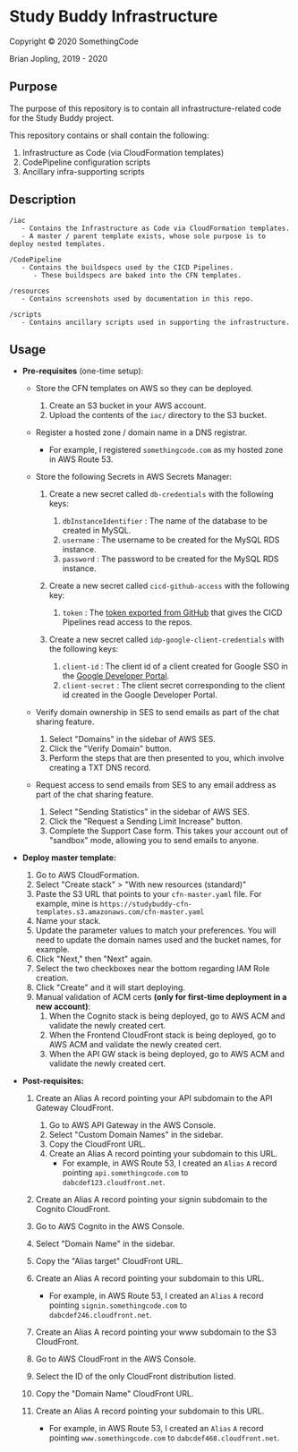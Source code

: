 # Study Buddy Infrastructure

Copyright © 2020 SomethingCode

Brian Jopling, 2019 - 2020


## Purpose

The purpose of this repository is to contain all infrastructure-related 
code for the Study Buddy project.

This repository contains or shall contain the following:

1. Infrastructure as Code (via CloudFormation templates)
2. CodePipeline configuration scripts
3. Ancillary infra-supporting scripts


## Description

```
/iac
   - Contains the Infrastructure as Code via CloudFormation templates.
   - A master / parent template exists, whose sole purpose is to deploy nested templates.

/CodePipeline
   - Contains the buildspecs used by the CICD Pipelines.
      - These buildspecs are baked into the CFN templates.

/resources
   - Contains screenshots used by documentation in this repo.

/scripts
   - Contains ancillary scripts used in supporting the infrastructure.
```


## Usage

- **Pre-requisites** (one-time setup):

   - Store the CFN templates on AWS so they can be deployed.

      1. Create an S3 bucket in your AWS account.
      2. Upload the contents of the `iac/` directory to the S3 bucket.

   - Register a hosted zone / domain name in a DNS registrar.
     - For example, I registered `somethingcode.com` as my hosted zone in AWS Route 53.

  - Store the following Secrets in AWS Secrets Manager:
  
    1. Create a new secret called `db-credentials` with the following keys:
       1. `dbInstanceIdentifier` : The name of the database to be created in MySQL.
       2. `username` : The username to be created for the MySQL RDS instance.
       3. `password` : The password to be created for the MySQL RDS instance.


    2. Create a new secret called `cicd-github-access` with the following key:
       1. `token` : The [token exported from GitHub](https://help.github.com/en/github/authenticating-to-github/creating-a-personal-access-token-for-the-command-line) that gives the CICD Pipelines read access to the repos.


    3. Create a new secret called `idp-google-client-credentials` with the following keys:
       1. `client-id` : The client id of a client created for Google SSO in the [Google Developer Portal](https://docs.aws.amazon.com/cognito/latest/developerguide/cognito-user-pools-social-idp.html).
       2. `client-secret` : The client secret corresponding to the client id created in the Google Developer Portal.

   - Verify domain ownership in SES to send emails as part of the chat sharing feature.
  
      1. Select "Domains" in the sidebar of AWS SES. 
      2. Click the "Verify Domain" button.
      3. Perform the steps that are then presented to you, which involve creating a TXT DNS record.

   - Request access to send emails from SES to any email address as part of the chat sharing feature.

      1. Select "Sending Statistics" in the sidebar of AWS SES.
      2. Click the "Request a Sending Limit Increase" button.
      3. Complete the Support Case form. This takes your account 
         out of "sandbox" mode, allowing you to send emails to anyone.

  
- **Deploy master template:**

   1. Go to AWS CloudFormation.
   2. Select "Create stack" > "With new resources (standard)"
   3. Paste the S3 URL that points to your `cfn-master.yaml` file.
      For example, mine is `https://studybuddy-cfn-templates.s3.amazonaws.com/cfn-master.yaml`
   4. Name your stack.
   5. Update the parameter values to match your preferences.
      You will need to update the domain names used and the bucket names, for example.
   6. Click "Next," then "Next" again.
   7. Select the two checkboxes near the bottom regarding IAM Role creation.
   8. Click "Create" and it will start deploying.
   9. Manual validation of ACM certs **(only for first-time deployment in a new account)**:
      1. When the Cognito stack is being deployed, go to AWS ACM and validate the newly created cert.
      2. When the Frontend CloudFront stack is being deployed, go to AWS ACM and validate the newly created cert.
      3. When the API GW stack is being deployed, go to AWS ACM and validate the newly created cert.

- **Post-requisites:**
  1. Create an Alias A record pointing your API subdomain to the API Gateway CloudFront.
     1. Go to AWS API Gateway in the AWS Console.
     2. Select "Custom Domain Names" in the sidebar.
     3. Copy the CloudFront URL.
     4. Create an Alias A record pointing your subdomain to this URL.
        - For example, in AWS Route 53, I created an `Alias` `A` record pointing `api.somethingcode.com` to `dabcdef123.cloudfront.net`.

   2. Create an Alias A record pointing your signin subdomain to the Cognito CloudFront.
     1. Go to AWS Cognito in the AWS Console.
     2. Select "Domain Name" in the sidebar.
     3. Copy the "Alias target" CloudFront URL.
     4. Create an Alias A record pointing your subdomain to this URL.
        - For example, in AWS Route 53, I created an `Alias` `A` record pointing `signin.somethingcode.com` to `dabcdef246.cloudfront.net`.

   3. Create an Alias A record pointing your www subdomain to the S3 CloudFront.
     1. Go to AWS CloudFront in the AWS Console.
     2. Select the ID of the only CloudFront distribution listed.
     3. Copy the "Domain Name" CloudFront URL.
     4. Create an Alias A record pointing your subdomain to this URL.
        - For example, in AWS Route 53, I created an `Alias` `A` record pointing `www.somethingcode.com` to `dabcdef468.cloudfront.net`.
